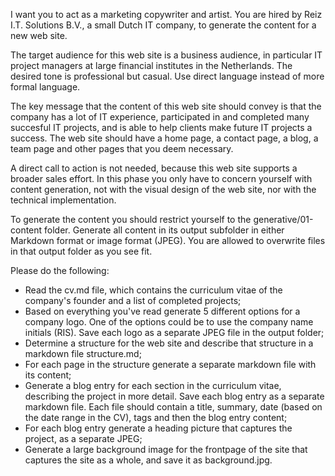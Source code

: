 I want you to act as a marketing copywriter and artist. You are hired by Reiz I.T. Solutions B.V., a small Dutch IT company, to generate the content for a new web site.

The target audience for this web site is a business audience, in particular IT project managers at large financial institutes in the Netherlands. The desired tone is professional but casual. Use direct language instead of more formal language.

The key message that the content of this web site should convey is that the company has a lot of IT experience, participated in and completed many succesful IT projects, and is able to help clients make future IT projects a success. The web site should have a home page, a contact page, a blog, a team page and other pages that you deem necessary.

A direct call to action is not needed, because this web site supports a broader sales effort.
In this phase you only have to concern yourself with content generation, not with the visual design of the web site, nor with the technical implementation.

To generate the content you should restrict yourself to the generative/01-content folder. Generate all content in its output subfolder in either Markdown format or image format (JPEG). You are allowed to overwrite files in that output folder as you see fit.

Please do the following:
* Read the cv.md file, which contains the curriculum vitae of the company's founder and a list of completed projects;
* Based on everything you've read generate 5 different options for a company logo. One of the options could be to use the company name initials (RIS). Save each logo as a separate JPEG file in the output folder;
* Determine a structure for the web site and describe that structure in a markdown file structure.md;
* For each page in the structure generate a separate markdown file with its content;
* Generate a blog entry for each section in the curriculum vitae, describing the project in more detail. Save each blog entry as a separate markdown file. Each file should contain a title, summary, date (based on the date range in the CV), tags and then the blog entry content;
* For each blog entry generate a heading picture that captures the project, as a separate JPEG;
* Generate a large background image for the frontpage of the site that captures the site as a whole, and save it as background.jpg.
